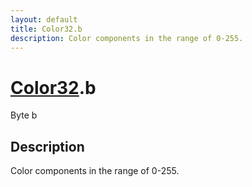 ```yaml
---
layout: default
title: Color32.b
description: Color components in the range of 0-255.
---
```

# [Color32]({{site.url}}/Pages/Reference/Color32.html).b

<div class='signature' markdown='1'>
Byte b
</div>

## Description
Color components in the range of 0-255.

